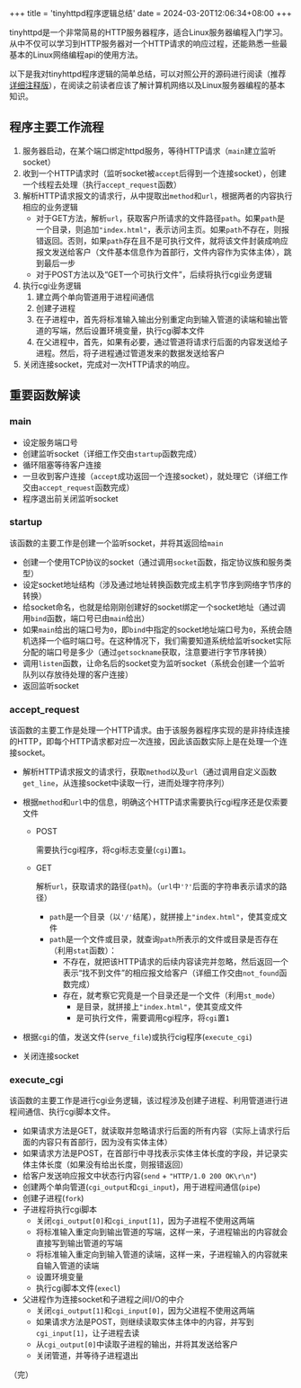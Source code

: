 +++
title = 'tinyhttpd程序逻辑总结'
date = 2024-03-20T12:06:34+08:00
+++

tinyhttpd是一个非常简易的HTTP服务器程序，适合Linux服务器编程入门学习。从中不仅可以学习到HTTP服务器对一个HTTP请求的响应过程，还能熟悉一些最基本的Linux网络编程api的使用方法。

以下是我对tinyhttpd程序逻辑的简单总结，可以对照公开的源码进行阅读（推荐[详细注释版](https://github.com/cbsheng/tinyhttpd)），在阅读之前读者应该了解计算机网络以及Linux服务器编程的基本知识。

## 程序主要工作流程

1. 服务器启动，在某个端口绑定httpd服务，等待HTTP请求（`main`建立监听socket）
2. 收到一个HTTP请求时（监听socket被`accept`后得到一个连接socket），创建一个线程去处理（执行`accept_request`函数）
3. 解析HTTP请求报文的请求行，从中提取出`method`和`url`，根据两者的内容执行相应的业务逻辑
   - 对于GET方法，解析`url`，获取客户所请求的文件路径`path`。如果`path`是一个目录，则追加`"index.html"`，表示访问主页。如果`path`不存在，则报错返回。否则，如果`path`存在且不是可执行文件，就将该文件封装成响应报文发送给客户（文件基本信息作为首部行，文件内容作为实体主体），跳到最后一步
   - 对于POST方法以及“GET一个可执行文件”，后续将执行cgi业务逻辑
4. 执行cgi业务逻辑
   1. 建立两个单向管道用于进程间通信
   2. 创建子进程
   3. 在子进程中，首先将标准输入输出分别重定向到输入管道的读端和输出管道的写端，然后设置环境变量，执行cgi脚本文件
   4. 在父进程中，首先，如果有必要，通过管道将请求行后面的内容发送给子进程。然后，将子进程通过管道发来的数据发送给客户
5. 关闭连接socket，完成对一次HTTP请求的响应。

## 重要函数解读

### main

- 设定服务端口号
- 创建监听socket（详细工作交由`startup`函数完成）
- 循环阻塞等待客户连接
- 一旦收到客户连接（`accept`成功返回一个连接socket），就处理它（详细工作交由`accept_request`函数完成）
- 程序退出前关闭监听socket

### startup

该函数的主要工作是创建一个监听socket，并将其返回给`main`

- 创建一个使用TCP协议的socket（通过调用`socket`函数，指定协议族和服务类型）
- 设定socket地址结构（涉及通过地址转换函数完成主机字节序到网络字节序的转换）
- 给socket命名，也就是给刚刚创建好的socket绑定一个socket地址（通过调用`bind`函数，端口号已由`main`给出）
- 如果`main`给出的端口号为`0`，即`bind`中指定的socket地址端口号为`0`，系统会随机选择一个临时端口号。在这种情况下，我们需要知道系统给监听socket实际分配的端口号是多少（通过`getsockname`获取，注意要进行字节序转换）
- 调用`listen`函数，让命名后的socket变为监听socket（系统会创建一个监听队列以存放待处理的客户连接）
- 返回监听socket

### accept_request

该函数的主要工作是处理一个HTTP请求。由于该服务器程序实现的是非持续连接的HTTP，即每个HTTP请求都对应一次连接，因此该函数实际上是在处理一个连接socket。

- 解析HTTP请求报文的请求行，获取`method`以及`url`（通过调用自定义函数`get_line`，从连接socket中读取一行，进而处理字符序列）

- 根据`method`和`url`中的信息，明确这个HTTP请求需要执行cgi程序还是仅索要文件

  - POST

    需要执行cgi程序，将cgi标志变量(`cgi`)置`1`。

  - GET

    解析`url`，获取请求的路径(`path`)。（`url`中`'?'`后面的字符串表示请求的路径）

    - `path`是一个目录（以`'/'`结尾），就拼接上`"index.html"`，使其变成文件
    - `path`是一个文件或目录，就查询`path`所表示的文件或目录是否存在（利用`stat`函数）：
      - 不存在，就把该HTTP请求的后续内容读完并忽略，然后返回一个表示“找不到文件”的相应报文给客户（详细工作交由`not_found`函数完成）
      - 存在，就考察它究竟是一个目录还是一个文件（利用`st_mode`）
        - 是目录，就拼接上`"index.html"`，使其变成文件
        - 是可执行文件，需要调用cgi程序，将`cgi`置`1`

- 根据`cgi`的值，发送文件(`serve_file`)或执行cig程序(`execute_cgi`)

- 关闭连接socket

### execute_cgi

该函数的主要工作是进行cgi业务逻辑，该过程涉及创建子进程、利用管道进行进程间通信、执行cgi脚本文件。

- 如果请求方法是GET，就读取并忽略请求行后面的所有内容（实际上请求行后面的内容只有首部行，因为没有实体主体）
- 如果请求方法是POST，在首部行中寻找表示实体主体长度的字段，并记录实体主体长度（如果没有给出长度，则报错返回）
- 给客户发送响应报文中状态行内容(`send` + `"HTTP/1.0 200 OK\r\n"`)
- 创建两个单向管道(`cgi_output`和`cgi_input`)，用于进程间通信(`pipe`)
- 创建子进程(`fork`)
- 子进程将执行cgi脚本
  - 关闭`cgi_output[0]`和`cgi_input[1]`，因为子进程不使用这两端
  - 将标准输入重定向到输出管道的写端，这样一来，子进程输出的内容就会直接写到输出管道的写端
  - 将标准输入重定向到输入管道的读端，这样一来，子进程输入的内容就来自输入管道的读端
  - 设置环境变量
  - 执行cgi脚本文件(`execl`)
- 父进程作为连接socket和子进程之间I/O的中介
  - 关闭`cgi_output[1]`和`cgi_input[0]`，因为父进程不使用这两端
  - 如果请求方法是POST，则继续读取实体主体中的内容，并写到`cgi_input[1]`，让子进程去读
  - 从`cgi_output[0]`中读取子进程的输出，并将其发送给客户
  - 关闭管道，并等待子进程退出

（完）
